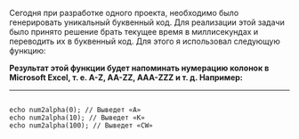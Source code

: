 Сегодня при разработке одного проекта, необходимо было генерировать уникальный буквенный код. Для реализации этой задачи было принято решение брать текущее время в миллисекундах и переводить их в буквенный код. Для этого я использовал следующую функцию:

<b>Результат этой функции будет напоминать нумерацию колонок в Microsoft Excel, т. е. A-Z, AA-ZZ, AAA-ZZZ и т. д. Например:</b>
<hr>
<code>
echo num2alpha(0); // Выведет «A»
echo num2alpha(10); // Выведет «K»
echo num2alpha(100); // Выведет «CW»
</code>
